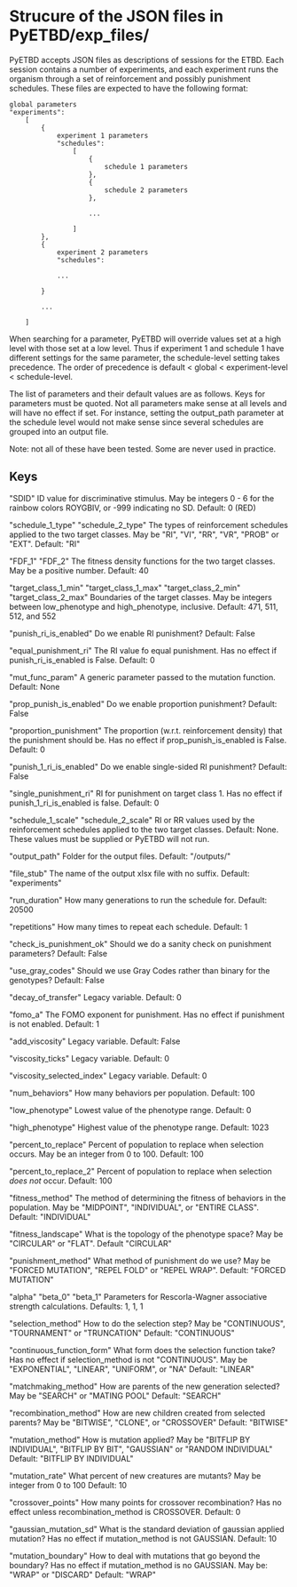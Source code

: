 # Strucure of the JSON files in PyETBD/exp_files/

PyETBD accepts JSON files as descriptions of sessions for the ETBD. Each session contains a number of experiments, and each experiment runs the organism through a set of reinforcement and possibly punishment schedules. These files are expected to have the following format:


    global parameters
    "experiments":
        [
            {
                experiment 1 parameters
                "schedules":
                    [
                        {
                            schedule 1 parameters
                        },
                        {
                            schedule 2 parameters
                        },
                        
                        ...
                        
                    ]
            },
            {
                experiment 2 parameters
                "schedules":
                
                ...
                
            }
    
            ...
    
        ]

When searching for a parameter, PyETBD will override values set at a high level with those set at a low level. Thus if experiment 1 and schedule 1 have different settings for the same parameter, the schedule-level setting takes precedence.  The order of precedence is default < global < experiment-level < schedule-level. 

The list of parameters and their default values are as follows. Keys for parameters must be quoted. Not all parameters make sense at all levels and will have no effect if set. For instance, setting the output_path parameter at the schedule level would not make sense since several schedules are grouped into an output file. 

Note: not all of these have been tested. Some are never used in practice. 

## Keys

"SDID"
ID value for discriminative stimulus. 
May be integers 0 - 6 for the rainbow colors ROYGBIV, or -999 indicating no SD.
Default: 0 (RED)

"schedule_1_type"
"schedule_2_type"
The types of reinforcement schedules applied to the two target classes.
May be "RI", "VI", "RR", "VR", "PROB" or "EXT".
Default: "RI"

"FDF_1"
"FDF_2"
The fitness density functions for the two target classes.
May be a positive number.
Default: 40

"target_class_1_min"
"target_class_1_max"
"target_class_2_min"
"target_class_2_max"
Boundaries of the target classes.
May be integers between low_phenotype and high_phenotype, inclusive.
Default: 471, 511, 512, and 552

"punish_ri_is_enabled"
Do we enable RI punishment? 
Default: False

"equal_punishment_ri"
The RI value fo equal punishment. Has no effect if punish_ri_is_enabled is False.
Default: 0

"mut_func_param"
A generic parameter passed to the mutation function.
Default: None

"prop_punish_is_enabled"
Do we enable proportion punishment?
Default: False

"proportion_punishment"
The proportion (w.r.t. reinforcement density) that the punishment should be. Has no effect if prop_punish_is_enabled is False.
Default: 0

"punish_1_ri_is_enabled"
Do we enable single-sided RI punishment?
Default: False

"single_punishment_ri"
RI for punishment on target class 1. Has no effect if punish_1_ri_is_enabled is false.
Default: 0

"schedule_1_scale"
"schedule_2_scale"
RI or RR values used by the reinforcement schedules applied to the two target classes.
Default: None. These values must be supplied or PyETBD will not run.

"output_path"
Folder for the output files.
Default: "/outputs/"

"file_stub"
The name of the output xlsx file with no suffix.
Default: "experiments"

"run_duration"
How many generations to run the schedule for.
Default: 20500

"repetitions"
How many times to repeat each schedule.
Default: 1

"check_is_punishment_ok"
Should we do a sanity check on punishment parameters?
Default: False

"use_gray_codes"
Should we use Gray Codes rather than binary for the genotypes?
Default: False

"decay_of_transfer"
Legacy variable.
Default: 0

"fomo_a"
The FOMO exponent for punishment. Has no effect if punishment is not enabled.
Default: 1

"add_viscosity"
Legacy variable.
Default: False

"viscosity_ticks"
Legacy variable.
Default: 0

"viscosity_selected_index"
Legacy variable.
Default: 0

"num_behaviors"
How many behaviors per population.
Default: 100

"low_phenotype"
Lowest value of the phenotype range.
Default: 0

"high_phenotype"
Highest value of the phenotype range.
Default: 1023

"percent_to_replace"
Percent of population to replace when selection occurs.
May be an integer from 0 to 100.
Default: 100

"percent_to_replace_2"
Percent of population to replace when selection *does not* occur.
Default: 100

"fitness_method"
The method of determining the fitness of behaviors in the population. 
May be "MIDPOINT", "INDIVIDUAL", or "ENTIRE CLASS".
Default: "INDIVIDUAL"

"fitness_landscape"
What is the topology of the phenotype space?
May be "CIRCULAR" or "FLAT".
Default "CIRCULAR"

"punishment_method"
What method of punishment do we use?
May be "FORCED MUTATION", "REPEL FOLD" or "REPEL WRAP".
Default: "FORCED MUTATION"

"alpha"
"beta_0"
"beta_1"
Parameters for Rescorla-Wagner associative strength calculations. 
Defaults: 1, 1, 1

"selection_method"
How to do the selection step?
May be "CONTINUOUS", "TOURNAMENT" or "TRUNCATION"
Default: "CONTINUOUS"

"continuous_function_form"
What form does the selection function take? Has no effect if selection_method is not "CONTINUOUS".
May be "EXPONENTIAL", "LINEAR", "UNIFORM", or "NA"
Default: "LINEAR"

"matchmaking_method"
How are parents of the new generation selected?
May be "SEARCH" or "MATING POOL"
Default: "SEARCH"

"recombination_method"
How are new children created from selected parents?
May be "BITWISE", "CLONE", or "CROSSOVER"
Default: "BITWISE"

"mutation_method"
How is mutation applied?
May be "BITFLIP BY INDIVIDUAL", "BITFLIP BY BIT", "GAUSSIAN" or "RANDOM INDIVIDUAL"
Default: "BITFLIP BY INDIVIDUAL"

"mutation_rate"
What percent of new creatures are mutants?
May be integer from 0 to 100
Default: 10

"crossover_points"
How many points for crossover recombination? Has no effect unless recombination_method is CROSSOVER.
Default: 0

"gaussian_mutation_sd"
What is the standard deviation of gaussian applied mutation? Has no effect if mutation_method is not GAUSSIAN.
Default: 10

"mutation_boundary"
How to deal with mutations that go beyond the boundary? Has no effect if mutation_method is no GAUSSIAN.
May be: "WRAP" or "DISCARD"
Default: "WRAP"
